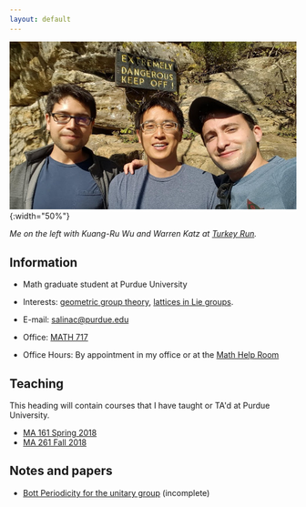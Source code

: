 ```yaml
---
layout: default
---
```

![](img/TurkeyRun.jpg){:width="50%"}

*Me on the left with Kuang-Ru Wu and Warren Katz at [Turkey Run](https://en.wikipedia.org/wiki/Turkey_Run_State_Park).*

## [](#info) Information

* Math graduate student at Purdue University
* Interests: [geometric group
  theory](https://en.wikipedia.org/wiki/Geometric_group_theory), [lattices in
  Lie groups](https://en.wikipedia.org/wiki/Lattice_(discrete_subgroup)).
  
* E-mail: [salinac@purdue.edu](mailto:salinac@purdue.edu)
* Office: [MATH 717](https://www.google.com/maps/place/Mathematical+Sciences+Bldg,+West+Lafayette,+IN+47907/@40.4262305,-86.9179395,17z/data=!3m1!4b1!4m5!3m4!1s0x8812e2b3dc1c0b79:0x51c0931a8ca2704!8m2!3d40.4262305!4d-86.9157508)
* Office Hours: By appointment in my office or at the [Math Help Room](https://www.math.purdue.edu/academic/officehours)

## [](#teaching) Teaching
This heading will contain courses that I have taught or TA'd at Purdue University. 
* [MA 161 Spring 2018](ma161-s18)
* [MA 261 Fall 2018](ma261-f18)

## [](#papers) Notes and papers
* [Bott Periodicity for the unitary group](docs/Bott_Periodicity.pdf) (incomplete)

<!-- ## [](#links) Links -->
<!-- Below is a collection of helpful links for students; particularly in mathematics and computer science. -->

<!-- * I built this site using [Jekyll](https://jekyllrb.com/). You can build your own site on [GitHub](https://github.com/) easily. Go to [GitHub Pages](https://pages.github.com/) to find out how. -->
<!-- * I use [KaTeX](https://en.wikipedia.org/wiki/KaTeX) to render mathematics on my pages. This has the advantage of being blazing fast in [comparison](https://www.intmath.com/cg5/katex-mathjax-comparison.php) to [MathJax](https://en.wikipedia.org/wiki/MathJax). However, not all of the functionality of MathJax has been ported to KaTeX. -->
<!-- * If you do not already know how to use [LaTeX](https://en.wikipedia.org/wiki/LaTeX), Wikibooks has a great reference [here](https://en.wikibooks.org/wiki/LaTeX). -->
<!-- * Are you unsure about the quality of your mathematical writing? Consult Douglas B West's [grammar page](https://faculty.math.illinois.edu/~west/grammar.html). -->
<!-- * Most of the figures I include in my documents were built using [Asymptote](http://asymptote.sourceforge.net/). There are several great tutorials on using Asymptote online; for example,  Charles Staats' [notes](https://math.uchicago.edu/~cstaats/notesandpapers.html) and [AoPS](https://artofproblemsolving.com/) offers a very basic [reference](https://artofproblemsolving.com/wiki/index.php/Asymptote_(Vector_Graphics_Language)). -->
<!-- * [Overleaf](https://www.overleaf.com/) (which recently acquired [ShareLaTeX](https://www.sharelatex.com/blog/2017/07/20/sharelatex-joins-overleaf.html)) is a great online LaTeX editor and Purdue University students get extra features. I particularly enjoy cloning a project using [git](https://en.wikipedia.org/wiki/Git) and editing the files with my favorite text editor [Emacs](https://www.gnu.org/software/emacs/). -->
<!-- * Real programers use Emacs. -->
<!-- >![](https://imgs.xkcd.com/comics/real_programmers.png){:width="75%"} -->
<!-- * Emacs creates a lot of clutter in your project folders so if you are working with git you are going to want to keep track of what gets pushed into your repository. Fortunately you can do that by including a `.gitignore` file in your project folder. The site [gitignore.io](https://www.gitignore.io/) to help you get started with that. -->
<!-- * My first introduction into programming came from a (now) little known book called [Structure and Interpretation of Computer Programs](https://mitpress.mit.edu/sicp/). This book has been very influential in the way I think about programming. -->
<!-- * [Words of inspiration](http://www.paulgraham.com/hs.html) from Paul Graham. -->
<!-- * [Purdue Geometry Seminar](https://sites.google.com/site/purduegeometryseminar/). -->
<!-- * [Geometric Group Theory](http://web.math.ucsb.edu/~jon.mccammond/geogrouptheory/). -->
<!-- * Graduate students interested in topology, join the [topology students mailing list](https://lists.purdue.edu/mailman/listinfo/topologystudents)! -->
